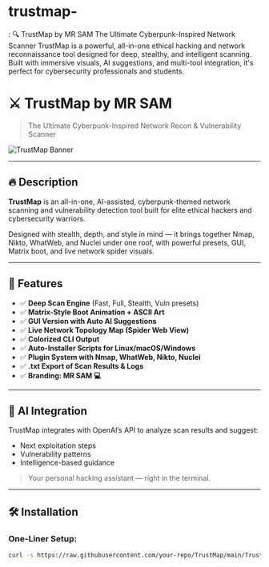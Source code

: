 # trustmap-
:  🔍 TrustMap by MR SAM The Ultimate Cyberpunk-Inspired Network Scanner  TrustMap is a powerful, all-in-one ethical hacking and network reconnaissance tool designed for deep, stealthy, and intelligent scanning. Built with immersive visuals, AI suggestions, and multi-tool integration, it's perfect for cybersecurity professionals and students.
# ⚔️ TrustMap by MR SAM
> The Ultimate Cyberpunk-Inspired Network Recon & Vulnerability Scanner

![TrustMap Banner](https://via.placeholder.com/800x200.png?text=TRUSTMAP+by+MR+SAM) <!-- You can update this to a real image later -->

---

## 🔥 Description
**TrustMap** is an all-in-one, AI-assisted, cyberpunk-themed network scanning and vulnerability detection tool built for elite ethical hackers and cybersecurity warriors.

Designed with stealth, depth, and style in mind — it brings together Nmap, Nikto, WhatWeb, and Nuclei under one roof, with powerful presets, GUI, Matrix boot, and live network spider visuals.

---

## 🚀 Features

- ✅ **Deep Scan Engine** (Fast, Full, Stealth, Vuln presets)
- ✅ **Matrix-Style Boot Animation + ASCII Art**
- ✅ **GUI Version with Auto AI Suggestions**
- ✅ **Live Network Topology Map (Spider Web View)**
- ✅ **Colorized CLI Output**
- ✅ **Auto-Installer Scripts for Linux/macOS/Windows**
- ✅ **Plugin System with Nmap, WhatWeb, Nikto, Nuclei**
- ✅ **.txt Export of Scan Results & Logs**
- ✅ **Branding: MR SAM 💻**

---

## 🧠 AI Integration

TrustMap integrates with OpenAI’s API to analyze scan results and suggest:
- Next exploitation steps
- Vulnerability patterns
- Intelligence-based guidance

> Your personal hacking assistant — right in the terminal.

---

## 🛠 Installation

### One-Liner Setup:

```bash
curl -s https://raw.githubusercontent.com/your-repo/TrustMap/main/TrustMap_Installer.sh | bash
